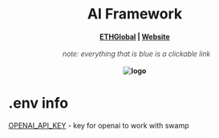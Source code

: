 <h1 align="center">
  AI Framework
</h1>

<h4 align="center">
  <a href="">ETHGlobal</a> | <a href="">Website</a>
  <br><br>
  &nbsp;
  <span style="font-weight: 300; font-style: italic;">note: everything that is blue is a clickable link</span>
<br><br>
  <img src="assets/logo.jpeg" alt="logo">
</h4>

<h1>.env info</h1>

[OPENAI_API_KEY]() - key for openai to work with swamp

